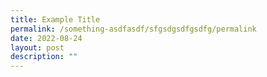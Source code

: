 ```yaml
---
title: Example Title
permalink: /something-asdfasdf/sfgsdgsdfgsdfg/permalink
date: 2022-08-24
layout: post
description: ""
---
```


